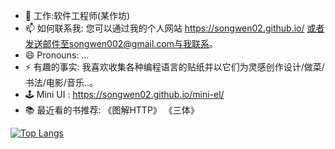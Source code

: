 
- 🔭 工作:软件工程师(某作坊) 
- 📫 如何联系我: 您可以通过我的个人网站 https://songwen02.github.io/ 或者发送邮件至songwen002@gmail.com与我联系。
- 😄 Pronouns: ...
- ⚡ 有趣的事实: 我喜欢收集各种编程语言的贴纸并以它们为灵感创作设计/做菜/书法/电影/音乐..。
- 🕹️ Mini UI : https://songwen02.github.io/mini-el/
- 📚 最近看的书推荐: 《图解HTTP》 《三体》

[![Top Langs](https://github-readme-stats.vercel.app/api/top-langs/?username=anuraghazra&layout=compact)](https://github.com/anuraghazra/github-readme-stats)
